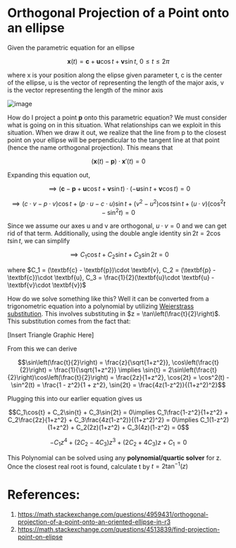 # Orthogonal Projection of a Point onto an ellipse

Given the parametric equation for an ellipse

$$\textbf{x}(t) = \textbf{c} + \textbf{u}\cos{t} + \textbf{v}\sin{t},\ 0 \le t \le 2\pi$$

where x is your position along the elipse given parameter t, c is the center of the ellipse, u is the vector of representing the length of the major axis, v is the vector representing the length of the minor axis

![image](https://github.com/user-attachments/assets/0e7f6845-d844-4f2a-9b9f-283f0782c1fc)

How do I project a point $\textbf{p}$ onto this parametric equation? We must consider what is going on in this situation. What relationships can we exploit in this situation. When we draw it out, we realize that the line from p to the closest point on your ellipse will be perpendicular to the tangent line at that point (hence the name orthogonal projection). This means that

$$(\textbf{x}(t) - \textbf{p})\cdot \textbf{x}'(t) = 0$$

Expanding this equation out, 

$$\implies (\textbf{c} - \textbf{p} + \textbf{u}\cos{t} + \textbf{v}\sin{t})\cdot (-\textbf{u}\sin{t} + \textbf{v}\cos{t}) = 0$$

$$\implies (c\cdot v - p\cdot v)\cos{t} + (p\cdot u - c\cdot u)\sin{t} + (v^2 - u^2)\cos{t}\sin{t} + (u\cdot v)(\cos^2{t} - \sin^2{t}) = 0$$

Since we assume our axes u and v are orthogonal, $u\cdot v = 0$ and we can get rid of that term. Additionally, using the double angle identity $\sin{2t} = 2\cos{t}\sin{t}$, we can simplify

$$\implies C_1\cos{t} + C_2\sin{t} + C_3\sin{2t} = 0$$

where $C_1 = (\textbf{c} - \textbf{p})\cdot \textbf{v}, C_2 = (\textbf{p} - \textbf{c})\cdot \textbf{u}, C_3 = \frac{1}{2}(\textbf{u}\cdot \textbf{u} - \textbf{v}\cdot \textbf{v})$

How do we solve something like this? Well it can be converted from a trigonometric equation into a polynomial by utilizing [Weierstrass substitution](https://en.wikipedia.org/wiki/Tangent_half-angle_substitution). This involves substituting in $z = \tan\left(\frac{t}{2}\right)$. This substitution comes from the fact that:

[Insert Triangle Graphic Here]

From this we can derive

$$\sin\left(\frac{t}{2}\right) = \frac{z}{\sqrt{1+z^2}}, \cos\left(\frac{t}{2}\right) = \frac{1}{\sqrt{1+z^2}} \implies \sin{t} = 2\sin\left(\frac{t}{2}\right)\cos\left(\frac{t}{2}\right) = \frac{2z}{1+z^2}, \cos{2t} = \cos^2(t) - \sin^2(t) = \frac{1 - z^2}{1 + z^2}, \sin{2t} = \frac{4z(1-z^2)}{(1+z^2)^2}$$

Plugging this into our earlier equation gives us

$$C_1\cos{t} + C_2\sin{t} + C_3\sin{2t} = 0\implies C_1\frac{1-z^2}{1+z^2} + C_2\frac{2z}{1+z^2} + C_3\frac{4z(1-z^2)}{(1+z^2)^2} = 0\implies C_1(1-z^2)(1+z^2) + C_2(2z)(1+z^2) + C_3(4z)(1-z^2) = 0$$

$$-C_1z^4 + (2C_2 - 4C_3)z^3 + (2C_2 + 4C_3)z + C_1 = 0$$

This Polynomial can be solved using any **polynomial/quartic solver** for z. Once the closest real root is found, calculate t by $t = 2\tan^{-1}(z)$

# References:
1. https://math.stackexchange.com/questions/4959431/orthogonal-projection-of-a-point-onto-an-oriented-ellipse-in-r3
2. https://math.stackexchange.com/questions/4513839/find-projection-point-on-elipse
